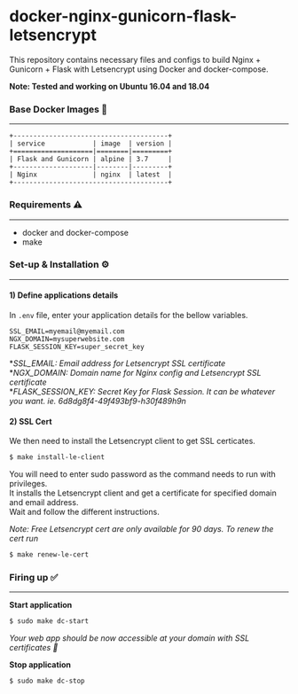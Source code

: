 # docker-nginx-gunicorn-flask-letsencrypt

This repository contains necessary files and configs to build Nginx + Gunicorn + Flask with Letsencrypt using Docker and docker-compose.     

**Note: Tested and working on Ubuntu 16.04 and 18.04**

### Base Docker Images 📎
---

```
+---------------------------------------+
| service            | image  | version |
+====================|========|=========+
| Flask and Gunicorn | alpine | 3.7     |
+--------------------|--------|---------+
| Nginx              | nginx  | latest  |
+---------------------------------------+
```   

### Requirements ⚠️  
---

* docker and docker-compose   
* make  


### Set-up & Installation ⚙️
---

#### 1) Define applications details
In `.env` file, enter your application details for the bellow variables.   
```
SSL_EMAIL=myemail@myemail.com
NGX_DOMAIN=mysuperwebsite.com
FLASK_SESSION_KEY=super_secret_key
```
*_SSL_EMAIL: Email address for Letsencrypt SSL certificate_   
*_NGX_DOMAIN: Domain name for Nginx config and Letsencrypt SSL certificate_   
*_FLASK_SESSION_KEY: Secret Key for Flask Session. It can be whatever you want. ie. 6d8dg8f4-49f493bf9-h30f489h9n_

#### 2) SSL Cert

We then need to install the Letsencrypt client to get SSL certicates.
```sh
$ make install-le-client
```
You will need to enter sudo password as the command needs to run with privileges.  
It installs the Letsencrypt client and get a certificate for specified domain and email address.   
Wait and follow the different instructions.

_Note: Free Letsencrypt cert are only available for 90 days. To renew the cert run_
```sh
$ make renew-le-cert
```

### Firing up ✅ 
---
**Start application**
```sh
$ sudo make dc-start
```
_Your web app should be now accessible at your domain with SSL certificates 🎉_

**Stop application**
```sh
$ sudo make dc-stop
``` 
